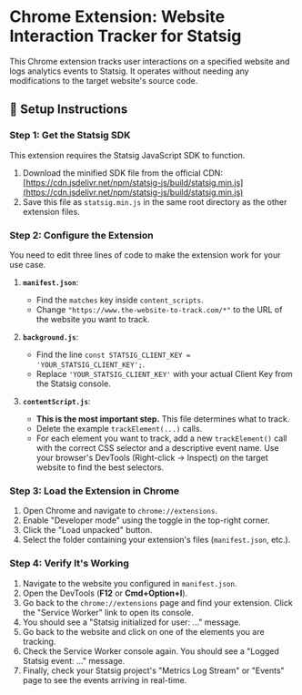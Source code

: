 # Chrome Extension: Website Interaction Tracker for Statsig

This Chrome extension tracks user interactions on a specified website and logs analytics events to Statsig. It operates without needing any modifications to the target website's source code.

## 🚀 Setup Instructions

### Step 1: Get the Statsig SDK

This extension requires the Statsig JavaScript SDK to function.

1.  Download the minified SDK file from the official CDN: [https://cdn.jsdelivr.net/npm/statsig-js/build/statsig.min.js](https://cdn.jsdelivr.net/npm/statsig-js/build/statsig.min.js)
2.  Save this file as `statsig.min.js` in the same root directory as the other extension files.

### Step 2: Configure the Extension

You need to edit three lines of code to make the extension work for your use case.

1.  **`manifest.json`**:

    - Find the `matches` key inside `content_scripts`.
    - Change `"https://www.the-website-to-track.com/*"` to the URL of the website you want to track.

2.  **`background.js`**:

    - Find the line `const STATSIG_CLIENT_KEY = 'YOUR_STATSIG_CLIENT_KEY';`.
    - Replace `'YOUR_STATSIG_CLIENT_KEY'` with your actual Client Key from the Statsig console.

3.  **`contentScript.js`**:
    - **This is the most important step.** This file determines what to track.
    - Delete the example `trackElement(...)` calls.
    - For each element you want to track, add a new `trackElement()` call with the correct CSS selector and a descriptive event name. Use your browser's DevTools (Right-click -> Inspect) on the target website to find the best selectors.

### Step 3: Load the Extension in Chrome

1.  Open Chrome and navigate to `chrome://extensions`.
2.  Enable "Developer mode" using the toggle in the top-right corner.
3.  Click the "Load unpacked" button.
4.  Select the folder containing your extension's files (`manifest.json`, etc.).

### Step 4: Verify It's Working

1.  Navigate to the website you configured in `manifest.json`.
2.  Open the DevTools (**F12** or **Cmd+Option+I**).
3.  Go back to the `chrome://extensions` page and find your extension. Click the "Service Worker" link to open its console.
4.  You should see a "Statsig initialized for user: ..." message.
5.  Go back to the website and click on one of the elements you are tracking.
6.  Check the Service Worker console again. You should see a "Logged Statsig event: ..." message.
7.  Finally, check your Statsig project's "Metrics Log Stream" or "Events" page to see the events arriving in real-time.
